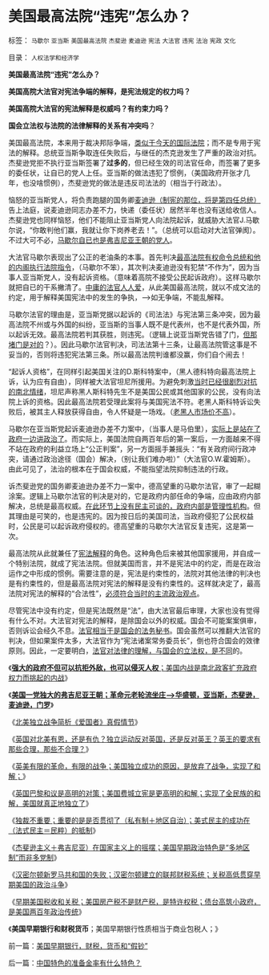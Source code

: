 # 美国最高法院“违宪”怎么办？

标签： `马歇尔` `亚当斯` `美国最高法院` `杰斐逊` `麦迪逊` `宪法` `大法官` `违宪` `法治` `宪政` `文化` 

目录： `人权法学和经济学`

**美国最高法院“违宪”怎么办？**

**美国高院大法官对宪法争端的解释，是宪法规定的权力吗？**

**美国高院大法官的宪法解释是权威吗？有约束力吗？**

**国会立法权与法院的法律解释的关系有冲突吗**？

美国最高法院，本来用于裁决邦际争端，[类似于今天的国际法院](../../../2011/4/19/国际法院不是“最高法院”.md)；而不是专用于宪法的解释。总统亚当斯争取连任失败后，与继任的杰克逊发生了严重的政治对抗。杰斐逊党拒不执行亚当斯签署了**过多的**，但已经生效的司法官任命，而签署了更多的委任状，让自已的党人上任。亚当斯的做法违犯了惯例，（美国政府开张才几年，也没啥惯例），杰斐逊党的做法是违反司法法的（相当于行政法）。

恼怒的亚当斯党人，将负责跑腿的国务卿[麦迪逊（制宪的那位，将是第四任总统）](../../../2011/4/19/美国国父华盛顿，麦迪逊，杰斐逊，汉密尔顿.md)告上法庭，说麦迪逊同志办差不力，快递（委任状）居然半年也没有送给收信人。杰斐逊党也同样恼怒，他们不能阻止亚当斯党人向法院起诉，就威胁大法官J.马歇尔说，“你敢判他们赢，我就让你下岗养老去！”。（总统可以启动对大法官弹阂）。不过大可不必，[马歇尔自已也是弗吉尼亚王朝的党人](../../../2011/5/7/美国一党独大的弗吉尼亚王朝.md)。

大法官马歇尔表现出了公正的老油条的本事。首先判决[最高法院有权命令总统和他的内阁执行法院指令](../../../2011/4/19/国际法院不是“最高法院”.md)，（马歇尔不笨），其次判决麦迪逊没有犯禁“不作为”，因为当事人亚当斯党人，没有起诉资格。（意味着高院不接受公民起诉政府）。这样马歇尔就把自已的干系撇清了。[中庸的法官人人爱](../../../2010/7/4/中庸之道“中间派”现象研讨目录集.md)，从此美国最高法院，就以不成文法的约定，用于解释美国宪法中的发生的争执，——>如无争端，不能乱解释。

马歇尔法官的理由是，亚当斯党据以起诉的《司法法》与宪法第三条冲突，因为最高法院不州或与外国的纠纷，亚当斯的当事人既不是代表州，也不是代表外国，所以起诉无效。最高法院若判其获胜，则违宪。（逻辑上说亚当斯党告错了门，[但那堵门是对的](../../../2009/8/21/官官能相卫之疏不间亲.md)？）。因此马歇尔法官判决，司法法第十三条，让最高法院管这事是不妥当的，否则将违犯宪法第三条。所以最高法院判谁都没赢，你们自个闹去！

“起诉人资格”，在同样引起美国关注的D.斯科特案中，（黑人德科特向最高法院上诉，认为应有自由），同样被大法官坦尼所援用。为避免刺激[当时已经很剧烈对抗的南北情绪](../../../2011/3/29/美国奴隶制和南北战争.md)，坦尼声称黑人斯科特先生不是美国公民或其他国家的公民，没有向法院上诉的资格。因此最高法院若受理此案将与美国宪法不符。老黑人斯科特诉讼失败后，被其主人释放获得自由，令人怀疑是一场戏。（[老黑人市场价不高](../../../2011/5/7/南北战争的原因不是奴隶制.md)）。

马歇尔在亚当斯党起诉麦迪逊办差不力案中，（当事人是马伯里），[实际上是站在了政府一边讲政治了](../../../2010/10/24/罗马法是实体法，中国法是阿拉伯法.md)。而实际上，美国法院自两百年后的第一案后，一方面越来不得不站在政府的利益立场上“公正判案”，另一方面摇手兼摇头：“有关政府间行政冲突，请通过政治途径（国会）解决，（别让我们难办啦）”（大法官O.W.霍姆斯）。由此可见了，法治的根本在于国会权威，不能指望法院抑制违法的行政。

诉杰斐逊党的国务卿麦迪逊办差不力一案中，德高望重的马歇尔法官，审了一起糊涂案。逻辑上马歇尔法官的判决是对的，它是政府内部任命的争端，应由政府内部解决，总统是最高权威。[在此环节上没有民主可谈的，政府内部是管理性机构](../../../2010/11/4/最基本的法治要求是法权和治权分离，和特权；.md)。但其理由是可笑的，也是违宪的。因为按日后的美国司法，当政府侵犯了公民权益时，公民是可以起诉政府侵权的。德高望重的马歇尔大法官反复违宪，这是第一次。

最高法院从此就兼任了[宪法解释](../../../2011/4/24/宪法要简单易懂，不能博大精深.md)的角色。这种角色后来被其他国家援用，并自成一个特别法院，就成了宪法法院。但就美国而言，并不是宪法中的约定，而是在政治运作之中形成的惯例。需要注意的是，宪法是约束性的，法院对其他法律的判决也是有约束性的，但是最高法院对宪法的解释是没有约束性的。这样就决定了，最高法院对宪法的解释的“合法性”，[必须符合当时的主流政治观点](../../../2011/4/24/法律的根本是宪法不是公德.md)。



尽管宪法中没有约定，但是宪法既然是“法”，由大法官最后审理，大家也没有觉得有什么不对。大法官对宪法的解释，是除国会以外的权威。国会不可能案案俱审，否则诉讼会经久不息。[法官相当于是国会的法务秘书](../../../2010/9/27/罗马元老院的缺陷；三权分立不民主；现代国会；.md)。国会虽然可以推翻大法官的判决，但如果案件太多，大法官作为“宪法诸案常务委员长”，倒也符合国会的效律原则。因此，一定要明白，[法官对法律的理解，与国会的立法权，是不同](../../../2011/4/27/我国记者论证西方严厉管制互联网.md)的。

《[**强大的政府不但可以抗拒外敌，也可以侵灭人权**；美国内战是南北政客扩充政府权力而挑起的内战](../../../2011/5/7/林肯制造了美国联邦最危险的年代.md)》

《**[美国一党独大的弗吉尼亚王朝；革命元老轮流坐庄——>华盛顿，亚当斯，杰斐逊，麦迪逊，门罗](../../../2011/5/7/美国一党独大的弗吉尼亚王朝.md)**》

《[北美独立战争简析《爱国者》真假情节](../../../2011/5/8/北美独立战争简析《爱国者》真假情节.md)》

《[英国对北美有恩，还是有仇？独立运动反对英国，还是反对英王？英王的要求有那些合理，那些不合理？](../../../2011/5/8/北美独立战争英国真的万恶不赦吗？.md)》

《[英美有限的革命，有限的战争；美国独立成功的原因，是放弃了战争，实现了和解；](../../../2011/5/9/有限的革命，有限的战争.md)》

《[英国巴黎和议是高明的对策；美国费城立宪是更高明的和解；实现了全民族的和解，美国就真正地独立了](../../../2011/5/9/独立战争没有保证美国的独立；星条旗歌.md)》

《[独裁不重要；重要的是是否贯彻了（私有制＋地区自治）；美式民主的成功在（法式民主＝民粹）的抵制](../../../2011/5/9/弗吉尼亚王朝对美国民主的意义.md)》

《[杰斐逊主义＋弗吉尼亚）在国家主义上的摇摆；美国早期政治特色是“多地区制”而非多党制](../../../2011/5/10/美国政治“多地区制”而非“多党制”.md)》

《[汉密尔顿新罗马共和国的失败；汉密尔顿建立的联邦财税系统；关税高低贯穿早期美国的政治斗争](../../../2011/5/10/汉密尔顿的成功与失败和美国关税的斗争.md)》

《[早期美国税收和关税；美国房产税不是财产税，是特许权税；债台高筑小政府，是美国两百年政治传统](../../../2011/5/10/美国房产税不是财产税.md)》

《**美国早期银行和财税货币**；美国早期银行性质相当于商业包税人；》

前一篇：[美国早期银行，财税，货币和“假钞”](../../../2011/5/11/美国早期银行，财税，货币和“假钞”.md)

后一篇：[中国特色的准备金率有什么特色？](../../../2011/5/12/中国特色的准备金率有什么特色？.md)